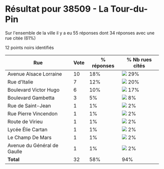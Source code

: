 # Résultat pour 38509 - La Tour-du-Pin

Sur l'ensemble de la ville il y a eu 55 réponses dont 34 réponses avec une rue citée (61%)

12 points noirs identifiés

| Rue | Vote | % réponses | % Nb rues cités|
|-----|------|------------|----------------|
| Avenue Alsace Lorraine | 10 | 18% | <img src="../../img/bar_29.gif" />&nbsp;29%|
| Rue d'Italie | 7 | 12% | <img src="../../img/bar_20.gif" />&nbsp;20%|
| Boulevard Victor Hugo | 6 | 10% | <img src="../../img/bar_17.gif" />&nbsp;17%|
| Boulevard Gambetta | 3 | 5% | <img src="../../img/bar_8.gif" />&nbsp;8%|
| Rue de Saint-Jean | 1 | 1% | <img src="../../img/bar_2.gif" />&nbsp;2%|
| Rue Pierre Vincendon | 1 | 1% | <img src="../../img/bar_2.gif" />&nbsp;2%|
| Route de Virieu | 1 | 1% | <img src="../../img/bar_2.gif" />&nbsp;2%|
| Lycée Élie Cartan | 1 | 1% | <img src="../../img/bar_2.gif" />&nbsp;2%|
| Le Champ De Mars | 1 | 1% | <img src="../../img/bar_2.gif" />&nbsp;2%|
| Avenue du Général de Gaulle | 1 | 1% | <img src="../../img/bar_2.gif" />&nbsp;2%|
| **Total** | 32 | 58% | 94%|
